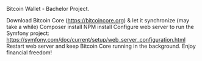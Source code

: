 Bitcoin Wallet - Bachelor Project.

Download Bitcoin Core (https://bitcoincore.org) & let it synchronize (may take a while)
Composer install
NPM install
Configure web server to run the Symfony project: https://symfony.com/doc/current/setup/web_server_configuration.html
Restart web server and keep Bitcoin Core running in the background.
Enjoy financial freedom!
